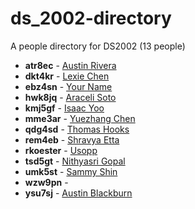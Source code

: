 # ds_2002-directory

A people directory for DS2002 (13 people)

- **atr8ec** - [Austin Rivera](people/atr8ec/)
- **dkt4kr** - [Lexie Chen](people/dkt4kr/)
- **ebz4sn** - [Your Name](people/ebz4sn/)
- **hwk8jq** - [Araceli Soto](people/hwk8jq/)
- **kmj5gf** - [Isaac Yoo](people/kmj5gf/)
- **mme3ar** - [Yuezhang Chen](people/mme3ar/)
- **qdg4sd** - [Thomas Hooks](people/qdg4sd/)
- **rem4eb** - [Shravya Etta](people/rem4eb/)
- **rkoester** - [Usopp](people/rkoester/)
- **tsd5gt** - [Nithyasri Gopal](people/tsd5gt/)
- **umk5st** - [Sammy Shin](people/umk5st/)
- **wzw9pn** - [](people/wzw9pn/)
- **ysu7sj** - [Austin Blackburn](people/ysu7sj/)
